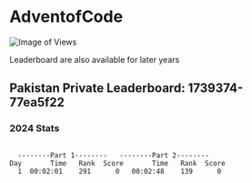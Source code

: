 




# AdventofCode

![Image of Views](https://github.com/SohaibAamir28/AdventOfCode2024/day1.png)

Leaderboard are also available for later years
## Pakistan Private Leaderboard: 1739374-77ea5f22

### 2024 Stats
```

  --------Part 1--------   --------Part 2--------
Day       Time   Rank  Score       Time   Rank  Score
  1  00:02:01    291      0   00:02:48    139      0
 

```
